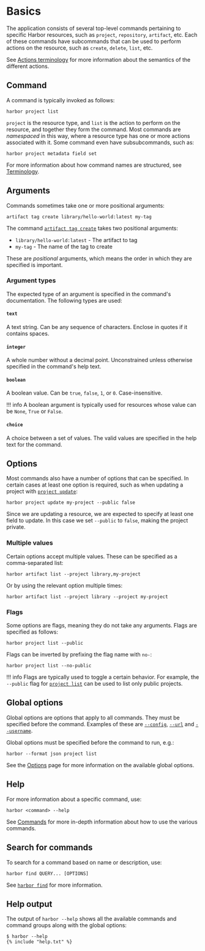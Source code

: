 # Basics

The application consists of several top-level commands pertaining to specific Harbor resources, such as `project`, `repository`, `artifact`, etc. Each of these commands have subcommands that can be used to perform actions on the resource, such as `create`, `delete`, `list`, etc.

See [Actions terminology](../terminology/#actions-terminology) for more information about the semantics of the different actions.

## Command

A command is typically invoked as follows:

```
harbor project list
```

`project` is the resource type, and `list` is the action to perform on the resource, and together they form the command. Most commands are _namespaced_ in this way, where a resource type has one or more actions associated with it. Some command even have subsubcommands, such as:

```
harbor project metadata field set
```

For more information about how command names are structured, see [Terminology](../terminology).


## Arguments

Commands sometimes take one or more positional arguments:

```
artifact tag create library/hello-world:latest my-tag
```

The command [`artifact tag create`](../../commands/artifact_tag/#artifact-tag-create) takes two positional arguments:

* `library/hello-world:latest` - The artifact to tag
* `my-tag` - The name of the tag to create

These are _positional_ arguments, which means the order in which they are specified is important.

### Argument types

The expected type of an argument is specified in the command's documentation. The following types are used:

<!-- TODO: fill out this section via templating. New types may be added. -->

#### `text`

A text string. Can be any sequence of characters. Enclose in quotes if it contains spaces.

#### `integer`

A whole number without a decimal point. Unconstrained unless otherwise specified in the command's help text.

#### `boolean`

A boolean value. Can be `true`, `false`, `1`, or `0`. Case-insensitive.


!!! info
    A boolean argument is typically used for resources whose value can be `None`, `True` or `False`.

#### `choice`

A choice between a set of values. The valid values are specified in the help text for the command.


## Options

Most commands also have a number of options that can be specified. In certain cases at least one option is required, such as when updating a project with [`project update`](../../commands/project/#project-update):

```
harbor project update my-project --public false
```

Since we are updating a resource, we are expected to specify at least one field to update. In this case we set `--public` to `false`, making the project private.

### Multiple values

Certain options accept multiple values. These can be specified as a comma-separated list:

```
harbor artifact list --project library,my-project
```

Or by using the relevant option multiple times:

```
harbor artifact list --project library --project my-project
```

### Flags

Some options are flags, meaning they do not take any arguments. Flags are specified as follows:

```
harbor project list --public
```

Flags can be inverted by prefixing the flag name with `no-`:

```
harbor project list --no-public
```


!!! info
    Flags are typically used to toggle a certain behavior. For example, the `--public` flag for [`project list`](../../commands/project/#project-list) can be used to list only public projects.



## Global options

Global options are options that apply to all commands. They must be specified before the command. Examples of these are [`--config`](../options/#-config-c), [`--url`](../options/#-url-u) and [`--username`]((../options/#-username-u)).

Global options must be specified before the command to run, e.g.:

```
harbor --format json project list
```

See the [Options](./options.md) page for more information on the available global options.



## Help

For more information about a specific command, use:

```
harbor <command> --help
```

See [Commands](../commands/index.md) for more in-depth information about how to use the various commands.


## Search for commands

To search for a command based on name or description, use:

```
harbor find QUERY... [OPTIONS]
```

See [`harbor find`](../commands/find.md) for more information.


## Help output

The output of `harbor --help` shows all the available commands and command groups along with the global options:

```
$ harbor --help
{% include "help.txt" %}
```
